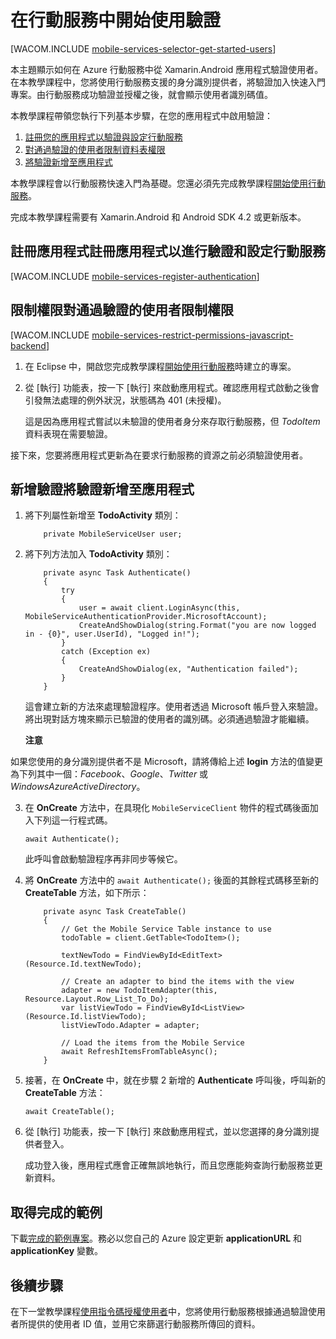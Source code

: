 <properties linkid="develop-mobile-tutorials-get-started-with-users-xamarin-android" urlDisplayName="Get Started with Authentication (Xamarin.Android)" pageTitle="Get started with authentication (Xamarin.Android) - Mobile Services" metaKeywords="Azure registering application, Azure authentication, application authenticate, authenticate mobile services, Mobile Services Xamarin.Android" description="Learn how to use authentication in your Azure Mobile Services app for Xamarin.Android." metaCanonical="" disqusComments="1" umbracoNaviHide="1" title="Get started with authentication in Mobile Services" services="mobile-services" documentationCenter="Mobile" manager="dwrede" authors="donnam"/>

<tags ms.service="mobile-services" ms.workload="mobile" ms.tgt_pltfrm="mobile-xamarin-android" ms.devlang="dotnet" ms.topic="article" ms.date="09/23/2014" ms.author="donnam"></tags>

# 在行動服務中開始使用驗證

[WACOM.INCLUDE [mobile-services-selector-get-started-users][]]

本主題顯示如何在 Azure 行動服務中從 Xamarin.Android 應用程式驗證使用者。在本教學課程中，您將使用行動服務支援的身分識別提供者，將驗證加入快速入門專案。由行動服務成功驗證並授權之後，就會顯示使用者識別碼值。

本教學課程帶領您執行下列基本步驟，在您的應用程式中啟用驗證：

1.  [註冊您的應用程式以驗證與設定行動服務][]
2.  [對通過驗證的使用者限制資料表權限][]
3.  [將驗證新增至應用程式][]

本教學課程會以行動服務快速入門為基礎。您還必須先完成教學課程[開始使用行動服務][]。

完成本教學課程需要有 Xamarin.Android 和 Android SDK 4.2 或更新版本。

## <a name="register"></a><span class="short-header">註冊應用程式</span>註冊應用程式以進行驗證和設定行動服務

[WACOM.INCLUDE [mobile-services-register-authentication][]]

## <a name="permissions"></a><span class="short-header">限制權限</span>對通過驗證的使用者限制權限

[WACOM.INCLUDE [mobile-services-restrict-permissions-javascript-backend][]]

1.  在 Eclipse 中，開啟您完成教學課程[開始使用行動服務][]時建立的專案。

2.  從 [執行] 功能表，按一下 [執行] 來啟動應用程式。確認應用程式啟動之後會引發無法處理的例外狀況，狀態碼為 401 (未授權)。

    這是因為應用程式嘗試以未驗證的使用者身分來存取行動服務，但 *TodoItem* 資料表現在需要驗證。

接下來，您要將應用程式更新為在要求行動服務的資源之前必須驗證使用者。

## <a name="add-authentication"></a><span class="short-header">新增驗證</span>將驗證新增至應用程式

1.  將下列屬性新增至 **TodoActivity** 類別：

            private MobileServiceUser user;

2.  將下列方法加入 **TodoActivity** 類別：

            private async Task Authenticate()
            {
                try
                {
                    user = await client.LoginAsync(this, MobileServiceAuthenticationProvider.MicrosoftAccount);
                    CreateAndShowDialog(string.Format("you are now logged in - {0}", user.UserId), "Logged in!");
                }
                catch (Exception ex)
                {
                    CreateAndShowDialog(ex, "Authentication failed");
                }
            }

    這會建立新的方法來處理驗證程序。使用者透過 Microsoft 帳戶登入來驗證。將出現對話方塊來顯示已驗證的使用者的識別碼。必須通過驗證才能繼續。

    <div class="dev-callout"><b>注意</b>
<p>如果您使用的身分識別提供者不是 Microsoft，請將傳給上述 <strong>login</strong> 方法的值變更為下列其中一個：<i>Facebook</i>、<i>Google</i>、<i>Twitter</i> 或 <i>WindowsAzureActiveDirectory</i>。</p>
</div>

3.  在 **OnCreate** 方法中，在具現化 `MobileServiceClient` 物件的程式碼後面加入下列這一行程式碼。

        await Authenticate();

    此呼叫會啟動驗證程序再非同步等候它。

4.  將 **OnCreate** 方法中的 `await Authenticate();` 後面的其餘程式碼移至新的 **CreateTable** 方法，如下所示：

            private async Task CreateTable()
            {
                // Get the Mobile Service Table instance to use
                todoTable = client.GetTable<TodoItem>();

                textNewTodo = FindViewById<EditText>(Resource.Id.textNewTodo);

                // Create an adapter to bind the items with the view
                adapter = new TodoItemAdapter(this, Resource.Layout.Row_List_To_Do);
                var listViewTodo = FindViewById<ListView>(Resource.Id.listViewTodo);
                listViewTodo.Adapter = adapter;

                // Load the items from the Mobile Service
                await RefreshItemsFromTableAsync();
            }

5.  接著，在 **OnCreate** 中，就在步驟 2 新增的 **Authenticate** 呼叫後，呼叫新的 **CreateTable** 方法：

        await CreateTable();

6.  從 [執行] 功能表，按一下 [執行] 來啟動應用程式，並以您選擇的身分識別提供者登入。

    成功登入後，應用程式應會正確無誤地執行，而且您應能夠查詢行動服務並更新資料。

## 取得完成的範例

下載[完成的範例專案][]。務必以您自己的 Azure 設定更新 **applicationURL** 和 **applicationKey** 變數。

## <a name="next-steps"></a>後續步驟

在下一堂教學課程[使用指令碼授權使用者][]中，您將使用行動服務根據通過驗證使用者所提供的使用者 ID 值，並用它來篩選行動服務所傳回的資料。

<!-- Anchors. --> 
<!-- Images. --> 
<!-- URLs. -->

  [mobile-services-selector-get-started-users]: ../includes/mobile-services-selector-get-started-users.md
  [註冊您的應用程式以驗證與設定行動服務]: #register
  [對通過驗證的使用者限制資料表權限]: #permissions
  [將驗證新增至應用程式]: #add-authentication
  [開始使用行動服務]: /zh-tw/develop/mobile/tutorials/get-started-xamarin-android
  [mobile-services-register-authentication]: ../includes/mobile-services-register-authentication.md
  [mobile-services-restrict-permissions-javascript-backend]: ../includes/mobile-services-restrict-permissions-javascript-backend.md
  [完成的範例專案]: http://go.microsoft.com/fwlink/p/?LinkId=331328
  [使用指令碼授權使用者]: /zh-tw/develop/mobile/tutorials/authorize-users-in-scripts-xamarin-android
